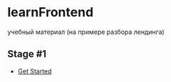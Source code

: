 # learnFrontend
учебный материал (на примере разбора лендинга)

## Stage #1

- [Get Started](lectures/getStarted/getStarted.md) 
